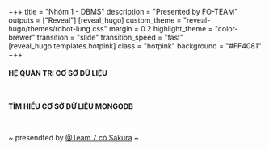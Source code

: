 +++
title = "Nhóm 1 - DBMS"
description = "Presented by FO-TEAM"
outputs = ["Reveal"]
[reveal_hugo]
custom_theme = "reveal-hugo/themes/robot-lung.css"
margin = 0.2
highlight_theme = "color-brewer"
transition = "slide"
transition_speed = "fast"
[reveal_hugo.templates.hotpink]
class = "hotpink"
background = "#FF4081"
+++

#### HỆ QUẢN TRỊ CƠ SỞ DỮ LIỆU

<br>

**TÌM HIỂU CƠ SỞ DỮ LIỆU MONGODB**

<br>

~ presendted by [@Team 7 có Sakura](https://github.com/team-fullstack-overflow) ~